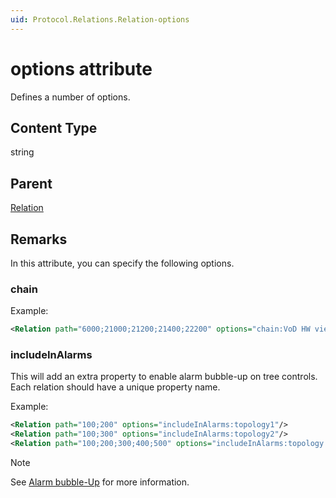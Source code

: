 ```yaml
---
uid: Protocol.Relations.Relation-options
---
```


# options attribute

Defines a number of options.

## Content Type

string

## Parent

[Relation](xref:Protocol.Relations.Relation)

## Remarks

In this attribute, you can specify the following options.

### chain

Example:

```xml
<Relation path="6000;21000;21200;21400;22200" options="chain:VoD HW view"/>
```

### includeInAlarms

This will add an extra property to enable alarm bubble-up on tree controls. Each relation should have a unique property name.

Example:

```xml
<Relation path="100;200" options="includeInAlarms:topology1"/>
<Relation path="100;300" options="includeInAlarms:topology2"/>
<Relation path="100;200;300;400;500" options="includeInAlarms:topology:rightTopLevel"/>
```

> [!NOTE]
> See [Alarm bubble-Up](xref:UIComponentsTreeControlAlarmBubbleUp) for more information.
